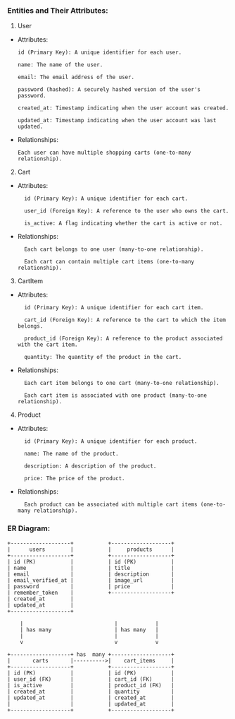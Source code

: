### Entities and Their Attributes:

1. User

-   Attributes:

        id (Primary Key): A unique identifier for each user.

        name: The name of the user.

        email: The email address of the user.

        password (hashed): A securely hashed version of the user's password.

        created_at: Timestamp indicating when the user account was created.

        updated_at: Timestamp indicating when the user account was last updated.

-   Relationships:

        Each user can have multiple shopping carts (one-to-many relationship).

2. Cart

-   Attributes:

          id (Primary Key): A unique identifier for each cart.

          user_id (Foreign Key): A reference to the user who owns the cart.

          is_active: A flag indicating whether the cart is active or not.

-   Relationships:

          Each cart belongs to one user (many-to-one relationship).

          Each cart can contain multiple cart items (one-to-many relationship).

3. CartItem

-   Attributes:

          id (Primary Key): A unique identifier for each cart item.

          cart_id (Foreign Key): A reference to the cart to which the item belongs.

          product_id (Foreign Key): A reference to the product associated with the cart item.

          quantity: The quantity of the product in the cart.

-   Relationships:

          Each cart item belongs to one cart (many-to-one relationship).

          Each cart item is associated with one product (many-to-one relationship).

4. Product

-   Attributes:

          id (Primary Key): A unique identifier for each product.

          name: The name of the product.

          description: A description of the product.

          price: The price of the product.

-   Relationships:

          Each product can be associated with multiple cart items (one-to-many relationship).

### ER Diagram:

```
+-------------------+           +-------------------+
|      users        |           |     products      |
+-------------------+           +-------------------+
| id (PK)           |           | id (PK)           |
| name              |           | title             |
| email             |           | description       |
| email_verified_at |           | image_url         |
| password          |           | price             |
| remember_token    |           +-------------------+
| created_at        |
| updated_at        |
+-------------------+

    |                             |            |
    | has many                    | has many   |
    |                             |            |
    v                             v            v

+-------------------+ has  many +-------------------+
|       carts       |---------->|    cart_items     |
+-------------------+           +-------------------+
| id (PK)           |           | id (PK)           |
| user_id (FK)      |           | cart_id (FK)      |
| is_active         |           | product_id (FK)   |
| created_at        |           | quantity          |
| updated_at        |           | created_at        |
|                   |           | updated_at        |
+-------------------+           +-------------------+


```
